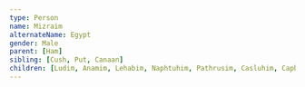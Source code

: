 ```yaml
---
type: Person
name: Mizraim
alternateName: Egypt
gender: Male
parent: [Ham]
sibling: [Cush, Put, Canaan]
children: [Ludim, Anamim, Lehabim, Naphtuhim, Pathrusim, Casluhim, Caphtorim]
---
```

